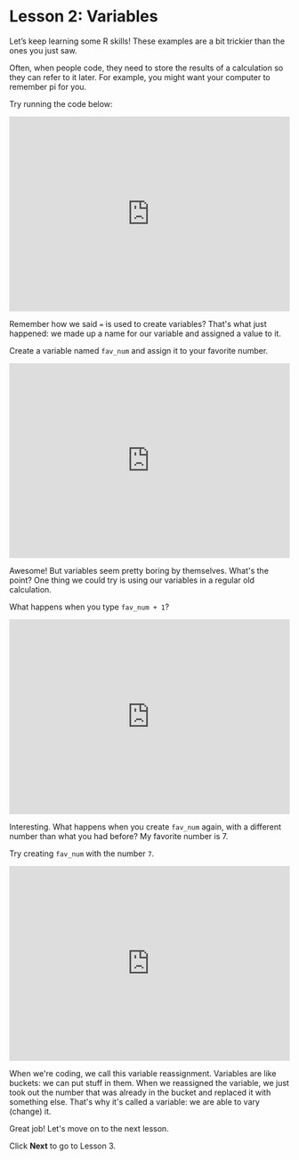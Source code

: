 # Lesson 2: Variables

Let’s keep learning some R skills! These examples are a bit trickier than the ones you just saw.

Often, when people code, they need to store the results of a calculation so they can refer to it later. For example, you might want your computer to remember pi for you.

Try running the code below:

<iframe data-type="datacamp" id="variables-1" height="350" src="https://uclatall.github.io/mtucker-coding-study/data-camp/dc-variables-1.html" style="border: 0px #ffffff none;" width="100%"></iframe>

Remember how we said `=` is used to create variables? That's what just happened: we made up a name for our variable and assigned a value to it.

Create a variable named `fav_num` and assign it to your favorite number.

<iframe data-type="datacamp" id="variables-2" height="350" src="https://uclatall.github.io/mtucker-coding-study/data-camp/dc-variables-2.html" style="border: 0px #ffffff none;" width="100%"></iframe>

Awesome! But variables seem pretty boring by themselves. What's the point? One thing we could try is using our variables in a regular old calculation.

What happens when you type `fav_num + 1`?

<iframe data-type="datacamp" id="variables-3" height="350" src="https://uclatall.github.io/mtucker-coding-study/data-camp/dc-variables-3.html" style="border: 0px #ffffff none;" width="100%"></iframe>


Interesting. What happens when you create `fav_num` again, with a different number than what you had before? My favorite number is 7.

Try creating `fav_num` with the number `7`.

<iframe data-type="datacamp" id="variables-4" height="350" src="https://uclatall.github.io/mtucker-coding-study/data-camp/dc-variables-4.html" style="border: 0px #ffffff none;" width="100%"></iframe>

When we're coding, we call this variable reassignment. Variables are like buckets: we can put stuff in them. When we reassigned the variable, we just took out the number that was already in the bucket and replaced it with something else. That's why it's called a variable: we are able to vary (change) it.


Great job! Let's move on to the next lesson.

Click **Next** to go to Lesson 3.
